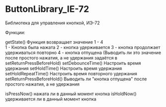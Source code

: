 # ButtonLibrary_IE-72

Библиотека для управления кнопкой, ИЭ-72

Функции:


getState()       Функция возвращает значение 1 - 4  
                                    1 - Кнопка была нажата
                                    2 - кнопка удерживается
                                    3 - кнопка продолжает удерживаться повторно
                                    4 - кнопка отпущена (Выводить ли это значение после простого нажатия, а не удержания задаётся в setReturnPressBeforeHold)
setDebounceTime()  Настроить время удержания
setHoldTime()      Настроить время удержания
setHoldRepeatTime() Настроить время повторного удержания
setReturnPressBeforeHold()  Выводить ли "кнопка отпущена" после простого нажатия, а не удержания

isPressNow() нажата ли в данный момент кнопка
isHoldNow() удерживается ли в данный момент кнопка
